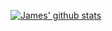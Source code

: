 [![James' github stats](https://github-readme-stats.vercel.app/api?username=jdinh8124&count_private=true&show_icons=true&theme=synthwave)](https://github.com/jdinh8124)

<!--
**jdinh8124/jdinh8124** is a ✨ _special_ ✨ repository because its `README.md` (this file) appears on your GitHub profile.

Here are some ideas to get you started:

- 🔭 I’m currently working on ...
- 🌱 I’m currently learning ...
- 👯 I’m looking to collaborate on ...
- 🤔 I’m looking for help with ...
- 💬 Ask me about ...
- 📫 How to reach me: ...
- 😄 Pronouns: ...
- ⚡ Fun fact: ...
-->
